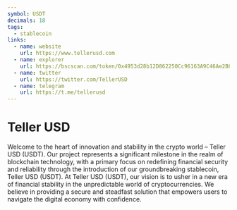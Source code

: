 ```yaml
---
symbol: USDT
decimals: 18
tags:
  - stablecoin
links:
  - name: website
    url: https://www.tellerusd.com
  - name: explorer
    url: https://bscscan.com/token/0x4953d28b12D862250Cc96163A9C46Ae2B8ef52c5
  - name: twitter
    url: https://twitter.com/TellerUSD
  - name: telegram
    url: https://t.me/tellerusd
---
```


# Teller USD

Welcome to the heart of innovation and stability in the crypto world – Teller USD (USDT). Our project represents a significant milestone in the realm of blockchain technology, with a primary focus on redefining financial security and reliability through the introduction of our groundbreaking stablecoin, Teller USD (USDT). At Teller USD (USDT), our vision is to usher in a new era of financial stability in the unpredictable world of cryptocurrencies. We believe in providing a secure and steadfast solution that empowers users to navigate the digital economy with confidence.
